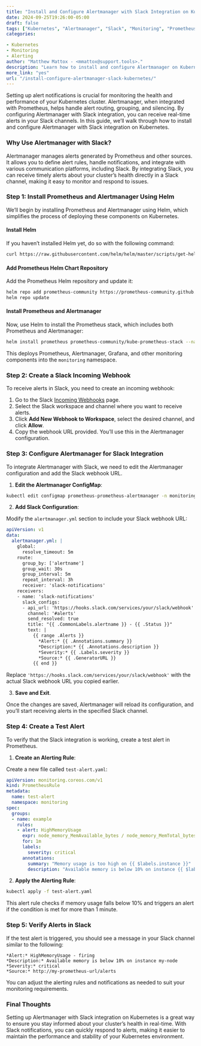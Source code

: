 ```yaml
---
title: "Install and Configure Alertmanager with Slack Integration on Kubernetes"  
date: 2024-09-25T19:26:00-05:00  
draft: false  
tags: ["Kubernetes", "Alertmanager", "Slack", "Monitoring", "Prometheus"]  
categories:  

- Kubernetes  
- Monitoring  
- Alerting  
author: "Matthew Mattox - <mmattox@support.tools>."  
description: "Learn how to install and configure Alertmanager on Kubernetes with Slack integration for real-time alert notifications."  
more_link: "yes"  
url: "/install-configure-alertmanager-slack-kubernetes/"  
---
```


Setting up alert notifications is crucial for monitoring the health and performance of your Kubernetes cluster. Alertmanager, when integrated with Prometheus, helps handle alert routing, grouping, and silencing. By configuring Alertmanager with Slack integration, you can receive real-time alerts in your Slack channels. In this guide, we’ll walk through how to install and configure Alertmanager with Slack integration on Kubernetes.

<!--more-->

### Why Use Alertmanager with Slack?

Alertmanager manages alerts generated by Prometheus and other sources. It allows you to define alert rules, handle notifications, and integrate with various communication platforms, including Slack. By integrating Slack, you can receive timely alerts about your cluster’s health directly in a Slack channel, making it easy to monitor and respond to issues.

### Step 1: Install Prometheus and Alertmanager Using Helm

We’ll begin by installing Prometheus and Alertmanager using Helm, which simplifies the process of deploying these components on Kubernetes.

#### Install Helm

If you haven’t installed Helm yet, do so with the following command:

```bash
curl https://raw.githubusercontent.com/helm/helm/master/scripts/get-helm-3 | bash
```

#### Add Prometheus Helm Chart Repository

Add the Prometheus Helm repository and update it:

```bash
helm repo add prometheus-community https://prometheus-community.github.io/helm-charts
helm repo update
```

#### Install Prometheus and Alertmanager

Now, use Helm to install the Prometheus stack, which includes both Prometheus and Alertmanager:

```bash
helm install prometheus prometheus-community/kube-prometheus-stack --namespace monitoring --create-namespace
```

This deploys Prometheus, Alertmanager, Grafana, and other monitoring components into the `monitoring` namespace.

### Step 2: Create a Slack Incoming Webhook

To receive alerts in Slack, you need to create an incoming webhook:

1. Go to the Slack [Incoming Webhooks](https://api.slack.com/messaging/webhooks) page.
2. Select the Slack workspace and channel where you want to receive alerts.
3. Click **Add New Webhook to Workspace**, select the desired channel, and click **Allow**.
4. Copy the webhook URL provided. You’ll use this in the Alertmanager configuration.

### Step 3: Configure Alertmanager for Slack Integration

To integrate Alertmanager with Slack, we need to edit the Alertmanager configuration and add the Slack webhook URL.

1. **Edit the Alertmanager ConfigMap**:

```bash
kubectl edit configmap prometheus-prometheus-alertmanager -n monitoring
```

2. **Add Slack Configuration**:

Modify the `alertmanager.yml` section to include your Slack webhook URL:

```yaml
apiVersion: v1
data:
  alertmanager.yml: |
    global:
      resolve_timeout: 5m
    route:
      group_by: ['alertname']
      group_wait: 30s
      group_interval: 5m
      repeat_interval: 3h
      receiver: 'slack-notifications'
    receivers:
    - name: 'slack-notifications'
      slack_configs:
      - api_url: 'https://hooks.slack.com/services/your/slack/webhook'
        channel: '#alerts'
        send_resolved: true
        title: "{{ .CommonLabels.alertname }} - {{ .Status }}"
        text: |
          {{ range .Alerts }}
            *Alert:* {{ .Annotations.summary }}
            *Description:* {{ .Annotations.description }}
            *Severity:* {{ .Labels.severity }}
            *Source:* {{ .GeneratorURL }}
          {{ end }}
```

Replace `'https://hooks.slack.com/services/your/slack/webhook'` with the actual Slack webhook URL you copied earlier.

3. **Save and Exit**.

Once the changes are saved, Alertmanager will reload its configuration, and you’ll start receiving alerts in the specified Slack channel.

### Step 4: Create a Test Alert

To verify that the Slack integration is working, create a test alert in Prometheus.

1. **Create an Alerting Rule**:

Create a new file called `test-alert.yaml`:

```yaml
apiVersion: monitoring.coreos.com/v1
kind: PrometheusRule
metadata:
  name: test-alert
  namespace: monitoring
spec:
  groups:
  - name: example
    rules:
    - alert: HighMemoryUsage
      expr: node_memory_MemAvailable_bytes / node_memory_MemTotal_bytes * 100 < 10
      for: 1m
      labels:
        severity: critical
      annotations:
        summary: "Memory usage is too high on {{ $labels.instance }}"
        description: "Available memory is below 10% on instance {{ $labels.instance }}."
```

2. **Apply the Alerting Rule**:

```bash
kubectl apply -f test-alert.yaml
```

This alert rule checks if memory usage falls below 10% and triggers an alert if the condition is met for more than 1 minute.

### Step 5: Verify Alerts in Slack

If the test alert is triggered, you should see a message in your Slack channel similar to the following:

```plaintext
*Alert:* HighMemoryUsage - firing
*Description:* Available memory is below 10% on instance my-node
*Severity:* critical
*Source:* http://my-prometheus-url/alerts
```

You can adjust the alerting rules and notifications as needed to suit your monitoring requirements.

### Final Thoughts

Setting up Alertmanager with Slack integration on Kubernetes is a great way to ensure you stay informed about your cluster’s health in real-time. With Slack notifications, you can quickly respond to alerts, making it easier to maintain the performance and stability of your Kubernetes environment.
